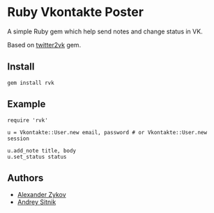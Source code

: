 Ruby Vkontakte Poster
=====================

A simple Ruby gem which help send notes and change status in VK.

Based on [twitter2vk](http://github.com/ai/twitter2vk) gem.

Install
---------

    gem install rvk

Example
-------

    require 'rvk'
    
    u = Vkontakte::User.new email, password # or Vkontakte::User.new session

    u.add_note title, body
    u.set_status status
    
Authors
-------

*   [Alexander Zykov](mailto:alexandrz@gmail.com)
*   [Andrey Sitnik](mailto:andrey@sitnik.ru)